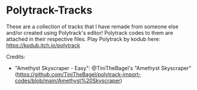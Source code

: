 # Polytrack-Tracks
These are a collection of tracks that I have remade from someone else and/or created using Polytrack's editor! Polytrack codes to them are attached in their respective files.
Play Polytrack by kodub here: https://kodub.itch.io/polytrack

Credits:
- "Amethyst Skyscraper - Easy": @TiniTheBagel's "Amethyst Skyscraper" (https://github.com/TiniTheBagel/polytrack-import-codes/blob/main/Amethyst%20Skyscraper)

